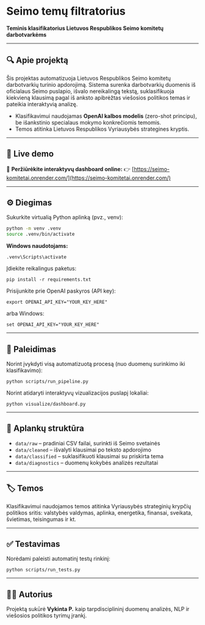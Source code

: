# Seimo temų filtratorius

**Teminis klasifikatorius Lietuvos Respublikos Seimo komitetų darbotvarkėms**

---

## 🔍 Apie projektą

Šis projektas automatizuoja Lietuvos Respublikos Seimo komitetų darbotvarkių turinio apdorojimą.
Sistema surenka darbotvarkių duomenis iš oficialaus Seimo puslapio, išvalo nereikalingą tekstą,
suklasifikuoja kiekvieną klausimą pagal iš anksto apibrėžtas viešosios politikos temas ir pateikia
interaktyvią analizę.

* Klasifikavimui naudojamas **OpenAI kalbos modelis** (zero-shot principu), be išankstinio specialaus mokymo konkrečiomis temomis.
* Temos atitinka Lietuvos Respublikos Vyriausybės strategines kryptis.

---

## 🚀 Live demo

📌 **Peržiūrėkite interaktyvų dashboard online:**
👉 [https://seimo-komitetai.onrender.com/](https://seimo-komitetai.onrender.com/)

---

## ⚙️ Diegimas

Sukurkite virtualią Python aplinką (pvz., venv):

```bash
python -m venv .venv
source .venv/bin/activate
```

**Windows naudotojams:**

```
.venv\Scripts\activate
```

Įdiekite reikalingus paketus:

```
pip install -r requirements.txt
```

Prisijunkite prie OpenAI paskyros (API key):

```
export OPENAI_API_KEY="YOUR_KEY_HERE"
```

arba Windows:

```
set OPENAI_API_KEY="YOUR_KEY_HERE"
```

---

## 🚀 Paleidimas

Norint įvykdyti visą automatizuotą procesą (nuo duomenų surinkimo iki klasifikavimo):

```
python scripts/run_pipeline.py
```

Norint atidaryti interaktyvų vizualizacijos puslapį lokaliai:

```
python visualize/dashboard.py
```

---

## 📂 Aplankų struktūra

* `data/raw` – pradiniai CSV failai, surinkti iš Seimo svetainės
* `data/cleaned` – išvalyti klausimai po teksto apdorojimo
* `data/classified` – suklasifikuoti klausimai su priskirta tema
* `data/diagnostics` – duomenų kokybės analizės rezultatai

---

## 🏷 Temos

Klasifikavimui naudojamos temos atitinka Vyriausybės strateginių krypčių politikos sritis:
valstybės valdymas, aplinka, energetika, finansai, sveikata, švietimas, teisingumas ir kt.

---

## ✅ Testavimas

Norėdami paleisti automatinį testų rinkinį:

```
python scripts/run_tests.py
```

---

## 👩‍💻 Autorius

Projektą sukūrė **Vykinta P.** kaip tarpdisciplininį duomenų analizės, NLP ir viešosios politikos tyrimų įrankį.
